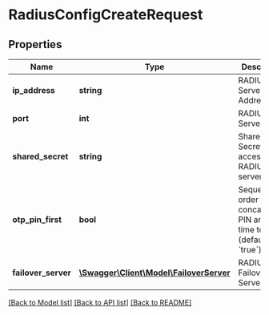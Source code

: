 # RadiusConfigCreateRequest

## Properties
Name | Type | Description | Notes
------------ | ------------- | ------------- | -------------
**ip_address** | **string** | RADIUS Server IP Address | 
**port** | **int** | RADIUS Server Port | 
**shared_secret** | **string** | Shared Secret to access the RADIUS server | 
**otp_pin_first** | **bool** | Sequence order of concatenated PIN and one-time token (default: &#x60;true&#x60;) | [optional] 
**failover_server** | [**\Swagger\Client\Model\FailoverServer**](FailoverServer.md) | RADIUS Failover Server | [optional] 

[[Back to Model list]](../README.md#documentation-for-models) [[Back to API list]](../README.md#documentation-for-api-endpoints) [[Back to README]](../README.md)


